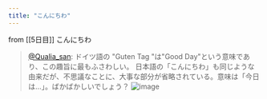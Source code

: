 ```yaml
---
title: "こんにちわ"
---
```


from [[5日目]]
こんにちわ
> [@Qualia_san](https://twitter.com/Qualia_san/status/1587288120419942401?s=20&t=kSjpJVZtLz-_3svq34hPzA): ドイツ語の "Guten Tag "は"Good Day"という意味であり、この趣旨に最もふさわしい。
> 日本語の「こんにちわ」も同じような由来だが、不思議なことに、大事な部分が省略されている。意味は「今日は...」。ばかばかしいでしょう？
> ![image](https://pbs.twimg.com/media/Fgct65PVIAAkzRT.png)

